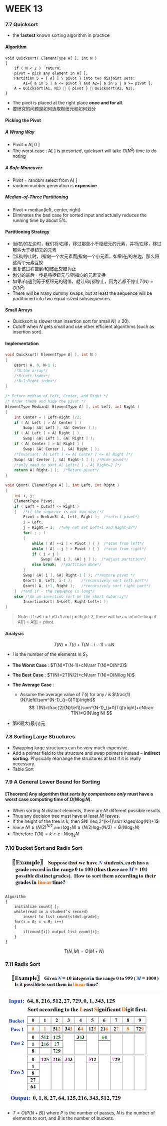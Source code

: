 # WEEK 13

### 7.7 Quicksort

- the **fastest** known sorting algorithm in practice

#### Algorithm

```pseudocode
void Quicksort( ElementType A[ ], int N )
{
	if ( N < 2 )  return;
    pivot = pick any element in A[ ]; 
    Partition S = { A[ ] \ pivot } into two disjoint sets:
    	A1={ a in S | a <= pivot } and A2={ a in S | a >= pivot };
    A = Quicksort(A1, N1)  { pivot }  Quicksort(A2, N2);
}
```

- The pivot is placed at the right place **once and for all**.
- 要研究的问题是如何选取枢纽元和如何划分

#### Picking the Pivot

##### A Wrong Way

- Pivot = A[ 0 ]
- The worst case : A[ ] is presorted, quicksort will take $O(N^2)$ time to do noting

##### A Safe Maneuver

- Pivot = random select from A[ ]
- random number generation is **expensive**

##### Median-of-Three Partitioning

- Pivot = median(left, center, right)
- Eliminates the bad case for sorted input and actually reduces the running time by about 5%.

#### Partitioning Strategy

- 当$i$在$j$的左边时，我们将$i$右移，移过那些小于枢纽元的元素，并将$j$左移，移过那些大于枢纽元的元素
- 当$i$和$j$停止时，$i$指向一个大元素而$j$指向一个小元素，如果$i$在$j$的左边，那么将这两个元素互换
- 重复该过程直到$i$和$j$彼此交错为止
- 划分的最后一步是将枢纽元与$i$所指向的元素交换
- 如果$i$和$j$遇到等于枢纽元的键值，就让$i$和$j$都停止，因为若都不停止$T(N)=O(N^2)$
- There will be many dummy swaps, but at least the sequence will be partitioned into two equal-sized subsequences.

#### Small Arrays

- Quicksort is slower than insertion sort for small $N(\leq 20)$.
- Cutoff when $N$ gets small and use other efficient algorithms (such as insertion sort).

#### Implementation

```c
void Quicksort( ElementType A[ ], int N ) 
{ 
	Qsort( A, 0, N-1 ); 
	/*A:the array*/
	/*0:Left index*/
	/*N–1:Right index*/
}
```

```c
/* Return median of Left, Center, and Right */ 
/* Order these and hide the pivot */ 
ElementType Median3( ElementType A[ ], int Left, int Right ) 
{
    int Center = ( Left+Right )/2; 
    if ( A[ Left ] > A[ Center ] ) 
        Swap( &A[ Left ], &A[ Center ] ); 
    if ( A[ Left ] > A[ Right ] ) 
        Swap( &A[ Left ], &A[ Right ] ); 
    if ( A[ Center ] > A[ Right ] ) 
        Swap( &A[ Center ], &A[ Right ] ); 
    /*Invariant: A[ Left ] <= A[ Center ] <= A[ Right ]*/ 
    Swap( &A[ Center ], &A[ Right-1 ] ); /*Hide pivot*/ 
    /*only need to sort A[ Left+1 ] … A[ Right–2 ]*/
    return A[ Right-1 ];  /*Return pivot*/ 
}
```

```c
void Qsort( ElementType A[ ], int Left, int Right ) 
{
    int i, j; 
    ElementType Pivot; 
    if ( Left + Cutoff <= Right ) 
    {   /*if the sequence is not too short*/
        Pivot = Median3( A, Left, Right );  /*select pivot*/
        i = Left;     
        j = Right – 1;  /*why not set Left+1 and Right-2?*/
        for( ; ; ) 
        { 
	 		while ( A[ ++i ] < Pivot ) { }  /*scan from left*/
	 		while ( A[ --j ] > Pivot ) { }  /*scan from right*/
	 		if ( i < j ) 
	    		Swap( &A[ i ], &A[ j ] );  /*adjust partition*/
	 		else break;  /*partition done*/
        } 
        Swap( &A[ i ], &A[ Right-1 ] ); /*restore pivot */ 
        Qsort( A, Left, i-1 );    /*recursively sort left part*/
        Qsort( A, i+1, Right );   /*recursively sort right part*/
    }  /*end if - the sequence is long*/
    else /*do an insertion sort on the short subarray*/ 
        InsertionSort( A+Left, Right-Left+1 );
}
```

> Note : If set i = Left+1 and j = Right-2, there will be an infinite loop if A[i] = A[j] = pivot.

#### Analysis

$$
T(N)=T(i)+T(N-i-1)+cN
$$

- $i$ is the number of the elements in $S_1$.

- **The Worst Case** : $T(N)=T(N-1)+cN\rarr T(N)=O(N^2)$

- **The Best Case** : $T(N)=2T(N/2)+cN\rarr T(N)=O(N\log N)$

- **The Average Case** : 

  - Assume the average value of $T( i )$ for any $i$ is $\frac{1}{N}\left[\sum^{N-1}_{j=0}T(j)\right]$
    $$
    T(N)=\frac{2}{N}\left[\sum^{N-1}_{j=0}T(j)\right]+cN\rarr T(N)=O(N\log N)
    $$

- 第$K$最大(最小)元

### 7.8 Sorting Large Structures

- Swapping large structures can be very much expensive.
- Add a pointer field to the structure and swap pointers instead – **indirect sorting**. Physically rearrange the structures at last if it is really necessary.
- Table Sort

### 7.9 A General Lower Bound for Sorting

#### [Theorem] Any algorithm that *sorts by comparisons only* must have a worst case computing time of $\Omega(N\log N)$.

- When sorting $N$ distinct elements, there are $N!$ different possible results.
- Thus any decision tree must have at least $N!$ leaves.
- If the height of the tree is $k$, then $N! \leq 2^{k-1}\rarr k\geq\log(N!)+1$ 
- Since $N!\geq (N/2)^{N/2}$ and $\log_2N!\geq(N/2)\log_2(N/2) = \Theta(N\log_2N )$
- Therefore $T(N)=k\geq c\cdot N\log_2 N$

### 7.10 Bucket Sort and Radix Sort

![image-20201221203533117](picture/image-20201221203533117.png)

```pseudocode
Algorithm
{
    initialize count[ ];
    while(read in a student’s record)
        insert to list count[stdnt.grade];
    for(i = 0; i < M; i++) 
	{
        if(count[i]) output list count[i];
    }
}
```

$$
T(N,M)=O(M+N)
$$

### 7.11 Radix Sort

![image-20201221203826847](picture/image-20201221203826847.png)

![image-20201221203950519](picture/image-20201221203950519.png)

- $T=O(P(N+B))$ where $P$ is the number of passes, $N$ is the number of elements to sort, and $B$ is the number of buckets.